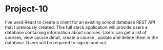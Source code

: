 # Project-10
 I've used React to create a client for an existing school database REST API that I previously created.  This full stack application will provide users a database containing information about courses.  Users can get a list of courses, view course detail, create a course , update and delete them in the database.  Users will be required to sign in and out.
